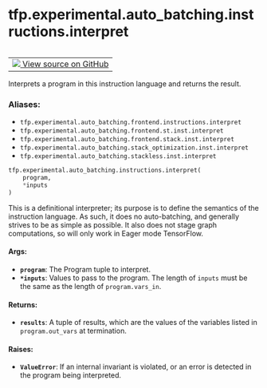 <div itemscope itemtype="http://developers.google.com/ReferenceObject">
<meta itemprop="name" content="tfp.experimental.auto_batching.instructions.interpret" />
<meta itemprop="path" content="Stable" />
</div>

# tfp.experimental.auto_batching.instructions.interpret


<table class="tfo-notebook-buttons tfo-api" align="left">

<td>
  <a target="_blank" href="https://github.com/tensorflow/probability/blob/master/tensorflow_probability/python/experimental/auto_batching/instructions.py">
    <img src="https://www.tensorflow.org/images/GitHub-Mark-32px.png" />
    View source on GitHub
  </a>
</td></table>



Interprets a program in this instruction language and returns the result.

### Aliases:

* `tfp.experimental.auto_batching.frontend.instructions.interpret`
* `tfp.experimental.auto_batching.frontend.st.inst.interpret`
* `tfp.experimental.auto_batching.frontend.stack.inst.interpret`
* `tfp.experimental.auto_batching.stack_optimization.inst.interpret`
* `tfp.experimental.auto_batching.stackless.inst.interpret`


``` python
tfp.experimental.auto_batching.instructions.interpret(
    program,
    *inputs
)
```



<!-- Placeholder for "Used in" -->

This is a definitional interpreter; its purpose is to define the
semantics of the instruction language.  As such, it does no
auto-batching, and generally strives to be as simple as possible.
It also does not stage graph computations, so will only work in
Eager mode TensorFlow.

#### Args:


* <b>`program`</b>: The Program tuple to interpret.
* <b>`*inputs`</b>: Values to pass to the program.  The length of `inputs` must be
  the same as the length of `program.vars_in`.


#### Returns:


* <b>`results`</b>: A tuple of results, which are the values of the variables listed
  in `program.out_vars` at termination.


#### Raises:


* <b>`ValueError`</b>: If an internal invariant is violated, or an error is
  detected in the program being interpreted.